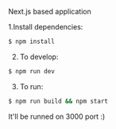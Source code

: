 Next.js based application

1.Install dependencies:

```bash
$ npm install
```

2. To develop:

```bash
$ npm run dev
```

3. To run:

```bash
$ npm run build && npm start
```

It'll be runned on 3000 port :)

